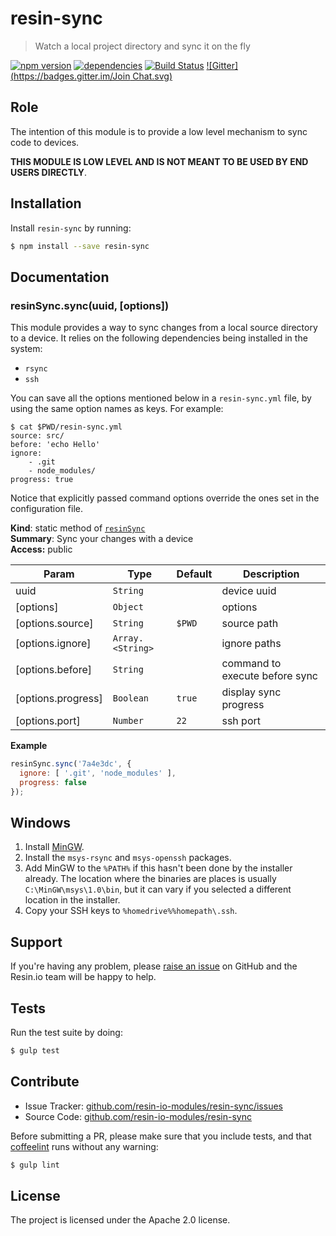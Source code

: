 resin-sync
==========

> Watch a local project directory and sync it on the fly

[![npm version](https://badge.fury.io/js/resin-sync.svg)](http://badge.fury.io/js/resin-sync)
[![dependencies](https://david-dm.org/resin-io-modules/resin-sync.svg)](https://david-dm.org/resin-io-modules/resin-sync.svg)
[![Build Status](https://travis-ci.org/resin-io-modules/resin-sync.svg?branch=master)](https://travis-ci.org/resin-io-modules/resin-sync)
[![Gitter](https://badges.gitter.im/Join Chat.svg)](https://gitter.im/resin-io-modules/chat)

Role
----

The intention of this module is to provide a low level mechanism to sync code to devices.

**THIS MODULE IS LOW LEVEL AND IS NOT MEANT TO BE USED BY END USERS DIRECTLY**.

Installation
------------

Install `resin-sync` by running:

```sh
$ npm install --save resin-sync
```

Documentation
-------------

<a name="module_resinSync.sync"></a>

### resinSync.sync(uuid, [options])
This module provides a way to sync changes from a local source
directory to a device. It relies on the following dependencies
being installed in the system:

- `rsync`
- `ssh`

You can save all the options mentioned below in a `resin-sync.yml`
file, by using the same option names as keys. For example:

	$ cat $PWD/resin-sync.yml
	source: src/
	before: 'echo Hello'
	ignore:
		- .git
		- node_modules/
	progress: true

Notice that explicitly passed command options override the ones
set in the configuration file.

**Kind**: static method of <code>[resinSync](#module_resinSync)</code>  
**Summary**: Sync your changes with a device  
**Access:** public  

| Param | Type | Default | Description |
| --- | --- | --- | --- |
| uuid | <code>String</code> |  | device uuid |
| [options] | <code>Object</code> |  | options |
| [options.source] | <code>String</code> | <code>$PWD</code> | source path |
| [options.ignore] | <code>Array.&lt;String&gt;</code> |  | ignore paths |
| [options.before] | <code>String</code> |  | command to execute before sync |
| [options.progress] | <code>Boolean</code> | <code>true</code> | display sync progress |
| [options.port] | <code>Number</code> | <code>22</code> | ssh port |

**Example**  
```js
resinSync.sync('7a4e3dc', {
  ignore: [ '.git', 'node_modules' ],
  progress: false
});
```

Windows
-------

1. Install [MinGW](http://www.mingw.org).
2. Install the `msys-rsync` and `msys-openssh` packages.
3. Add MinGW to the `%PATH%` if this hasn't been done by the installer already. The location where the binaries are places is usually `C:\MinGW\msys\1.0\bin`, but it can vary if you selected a different location in the installer.
4. Copy your SSH keys to `%homedrive%%homepath\.ssh`.

Support
-------

If you're having any problem, please [raise an issue](https://github.com/resin-io-modules/resin-sync/issues/new) on GitHub and the Resin.io team will be happy to help.

Tests
-----

Run the test suite by doing:

```sh
$ gulp test
```

Contribute
----------

- Issue Tracker: [github.com/resin-io-modules/resin-sync/issues](https://github.com/resin-io-modules/resin-sync/issues)
- Source Code: [github.com/resin-io-modules/resin-sync](https://github.com/resin-io-modules/resin-sync)

Before submitting a PR, please make sure that you include tests, and that [coffeelint](http://www.coffeelint.org/) runs without any warning:

```sh
$ gulp lint
```

License
-------

The project is licensed under the Apache 2.0 license.

